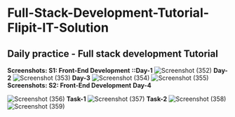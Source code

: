 # Full-Stack-Development-Tutorial-Flipit-IT-Solution
## Daily practice - Full stack development Tutorial

**Screenshots: S1: Front-End Development** 
**::Day-1**
![Screenshot (352)](https://user-images.githubusercontent.com/79842525/217251363-1b15c7ff-2047-4d8b-8446-0371b8de9fe3.png)
**Day-2**
![Screenshot (353)](https://user-images.githubusercontent.com/79842525/217252223-733a7fb6-3b30-444b-8114-94c512e2c3d9.png)
**Day-3**
![Screenshot (354)](https://user-images.githubusercontent.com/79842525/217252714-5d6a7740-c737-4cc5-8c8d-aac9049f4b0f.png)
![Screenshot (355)](https://user-images.githubusercontent.com/79842525/217252734-8c92917c-476b-4ed7-b346-16e76ceb50f1.png)
**Screenshots: S2: Front-End Development**
**Day-4**

![Screenshot (356)](https://user-images.githubusercontent.com/79842525/217254685-15102855-54d8-42fa-b1e5-271c61ee7f85.png)
**Task-1**
![Screenshot (357)](https://user-images.githubusercontent.com/79842525/217254802-ee35220a-3263-4a31-a561-1509f5f8b194.png)
**Task-2**
![Screenshot (358)](https://user-images.githubusercontent.com/79842525/217254898-d0718b5b-3d8a-49a5-9ca4-b9ba371ef06b.png)
![Screenshot (359)](https://user-images.githubusercontent.com/79842525/217255048-ff038e2d-64ab-4135-a930-6cd8ecf28b36.png)
